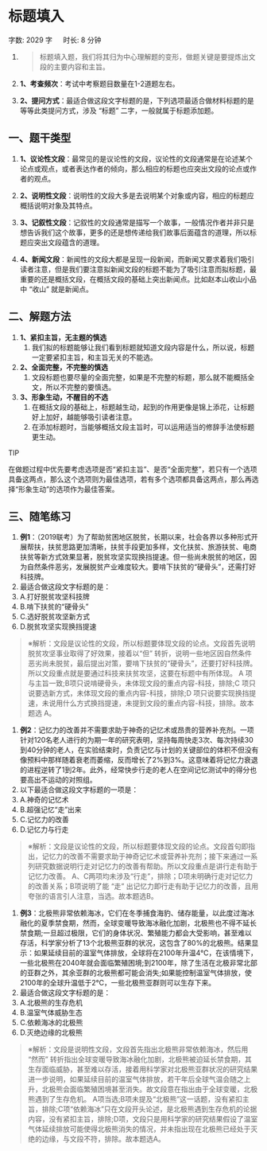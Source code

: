 # 标题填入[](https://sakib.local/言语理解/标题填入.html#标题填入)

 字数: 2029 字   时长: 8 分钟

1. > 标题填入题，我们将其归为中心理解题的变形，做题关键是要提炼出文段的主要内容和主旨。

2. **1、考查频次**：考试中考察题目数量在1-2道题左右。

3. **2、提问方式**：最适合做这段文字标题的是，下列选项最适合做材料标题的是等等此类提问方式，涉及 “标题” 二字，一般就属于标题添加题。

## 一、题干类型[](https://sakib.local/言语理解/标题填入.html#一、题干类型)

1. **1、议论性文段**：最常见的是议论性的文段，议论性的文段通常是在论述某个论点或观点，或者表达作者的倾向，那么相应的标题也应突出文段的论点或作者的观点。

1. **2、说明性文段**：说明性的文段大多是去说明某个对象或内容，相应的标题应概括说明对象及其特点。
2. **3、记叙性文段**：记叙性的文段通常是描写一个故事，一般情况作者并非只是想告诉我们这个故事，更多的还是想传递给我们故事后面蕴含的道理，所以标题应突出文段蕴含的道理。
3. **4、新闻文段**：新闻性的文段大都是呈现一段新闻，而新闻又要求着我们吸引读者注意，但是我们要注意拟新闻文段的标题不能为了吸引注意而拟标题，最重要的还是概括文段，在概括文段的基础上突出新闻点。比如赵本山收山小品中 “收山” 就是新闻点。

## 二、解题方法[](https://sakib.local/言语理解/标题填入.html#二、解题方法)

1. **1、紧扣主旨，无主题的慎选**
   1. 我们拟的标题能够让我们看到标题就知道文段内容是什么，所以说，标题一定要紧扣主旨，和主旨无关的不能选。
2. **2、全面完整，不完整的慎选**
   1. 文段标题也要尽量的全面完整，如果是不完整的标题，那么就不能概括全文，所以不完整的要慎选。
3. **3、形象生动，不醒目的不选**
   1. 在概括文段的基础上，标题越生动，起到的作用更像是锦上添花，让标题好上加好，越能够吸引读者注意。
   2. 在添加标题时，当能够概括文段主旨时，可以运用适当的修辞手法使标题更生动。

TIP

在做题过程中优先要考虑选项是否“紧扣主旨”、是否“全面完整”，若只有一个选项具备这两点，那么这个选项则为最佳选项，若有多个选项都具备这两点，那么再选择“形象生动”的选项作为最佳答案。

## 三、随笔练习[](https://sakib.local/言语理解/标题填入.html#三、随笔练习)

1. **例1**：（2019联考）为了帮助贫困地区脱贫，长期以来，社会各界以多种形式开展帮扶，扶贫思路更加清晰，扶贫手段更加多样，文化扶贫、旅游扶贫、电商扶贫等新方式效果显著，脱贫攻坚实现换挡提速。但一些尚未脱贫的地区，因为自然条件恶劣，发展脱贫产业难度较大。要啃下扶贫的“硬骨头”，还需打好科技牌。
2. 最适合做这段文字标题的是：
3. A.打好脱贫攻坚科技牌
4. B.啃下扶贫的“硬骨头”
5. C.选好脱贫攻坚新方式
6. D.脱贫攻坚实现换挡提速

> ※解析：文段是议论性的文段，所以标题要体现文段的论点。文段首先说明脱贫攻坚事业取得了好效果，接着以“但” 转折，说明一些地区因自然条件恶劣尚未脱贫，最后提出对策，要啃下扶贫的“硬骨头”，还要打好科技牌。所以文段重点就是要通过科技来扶贫攻坚，这要在标题中有所体现。
> A 项与主旨一致;B项只说啃硬骨头，未体现文段的重点内容-科技，排除;C 项只说要选新方式，未体现文段的重点内容-科技，排除;D 项只说要实现换挡提速，未说用什么方式换挡提速，未提到文段的重点内容-科技，排除。故本题选 A。

1. **例2**：记忆力的改善并不需要求助于神奇的记忆术或昂贵的营养补充剂。一项针对120名老人进行的为期一年的研究表明，坚持每周快走3次、每次持续30到40分钟的老人，在实验结束时，负责记忆与计划的关键部位的体积不但没有像预料中那样随着衰老而萎缩，反而增长了2%到3%。这意味着将记忆力衰退的进程逆转了1到2年。此外，经常快步行走的老人在空间记忆测试中的得分也要高出不运动的对照组。
2. 以下最适合做这段文字标题的一项是：
3. A.神奇的记忆术
4. B.超强记忆“走”出来
5. C.记忆力的改善
6. D.记忆力与行走

> ※解析：文段是议论性的文段，所以标题要体现文段的论点。文段首句即指出，记忆力的改善不需要求助于神奇记忆术或营养补充剂；接下来通过一系列研究数据说明行走对记忆力的改善有帮助。所以文段重点是讲行走有助于记忆力改善。
> A、C两项均未涉及“行走”，排除；D项未明确行走对记忆力的改善关系；B项说明了能 “走” 出记忆力即行走有助于记忆力的改善，且用夸张的语言引人注意，当选。故本题选B。

1. **例3**：北极熊非常依赖海冰，它们在冬季捕食海豹、储存能量，以此度过海冰融化的夏季禁食期，然而，全球变暖导致海冰融化加剧，北极熊也不得不延长禁食期;一旦超过极限，它们的身体状况、繁殖能力都会大受影响，甚至难以存活，科学家分析了13个北极熊亚群的状况，这包含了80%的北极熊。结果显示：如果延续目前的温室气体排放，全球将在2100年升温4℃，在该情境下，一些北极熊在2040年就会面临繁殖困境;到2100年，除了生活在北极非常北部的亚群之外，其余亚群的北极熊都可能会消失;如果能控制温室气体排放，使2100年的全球升温低于2℃，一些北极熊亚群则可以生存下来。
2. 最适合做这段文字标题的是：
3. A.北极熊的生存危机
4. B.温室气体威胁生态
5. C.依赖海冰的北极熊
6. D.灭绝边缘的北极熊

> ※解析：文段是说明性文段，文段首先指出北极熊非常依赖海冰，然后用 “然而” 转折指出全球变暖导致海冰融化加剧，北极熊被迫延长禁食期，其生存面临威胁，甚至难以存活，接着用科学家对北极熊亚群状况的研究结果进一步说明，如果延续目前的温室气体排放，若干年后全球气温会随之上升，北极熊会面临繁殖困境甚至消失。故文段意在指出由于全球变暖，北极熊遇到了生存危机。
> A项当选;B项未提及“北极熊”这一话题，没有紧扣主旨，排除;C项“依赖海冰”只在文段开头论述，是北极熊遇到生存危机的论据内容，没有紧扣主旨，排除;D项，文段只是用科学家的研究结果假设了温室气体延续排放可能使得北极熊消失的情况，并未指出现在北极熊已经处于灭绝的边缘，与文段不符，排除。故本题选A。



